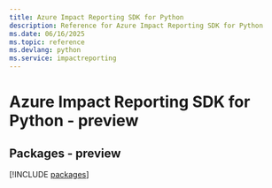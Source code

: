```yaml
---
title: Azure Impact Reporting SDK for Python
description: Reference for Azure Impact Reporting SDK for Python
ms.date: 06/16/2025
ms.topic: reference
ms.devlang: python
ms.service: impactreporting
---
```

# Azure Impact Reporting SDK for Python - preview
## Packages - preview
[!INCLUDE [packages](impact-reporting-index.md)]
